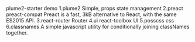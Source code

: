 plume2-starter demo
1.plume2                Simple, props state management
2.preact preact-compat  Preact is a fast, 3kB alternative to React, with the same ES2015 API.
3.react-router          Router
4.ui react-toolbox      UI
5.posscss               css
6.classnames            A simple javascript utility for conditionally joining classNames together. 
